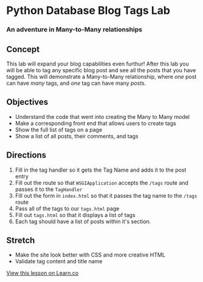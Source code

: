 # Python Database Blog Tags Lab

### An adventure in Many-to-Many relationships

## Concept

This lab will expand your blog capabilities even furthur!  After this lab you will be able to tag any specific blog post and see all the posts that you have tagged. This will demonstrate a Many-to-Many relationship, where *one* post can have *many* tags, and *one* tag can have many *posts*.

## Objectives

+ Understand the code that went into creating the Many to Many model
+ Make a corresponding front end that allows users to create tags
+ Show the full list of tags on a page
+ Show a list of all posts, their comments, and tags

## Directions

1. Fill in the tag handler so it gets the Tag Name and adds it to the post entry
2. Fill out the route so that `WSGIApplication` accepts the `/tags` route and passes it to the `TagHandler`
3. Fill out the form in `index.html` so that it passes the tag name to the `/tags` route
4. Pass all of the tags to our `tags.html` page
5. Fill out `tags.html` so that it displays a list of tags
6. Each tag should have a list of posts within it's section.


## Stretch

+ Make the site look better with CSS and more creative HTML
+ Validate tag content and title name

<a href='https://learn.co/lessons/cssi-9.3-database-tags-lab' data-visibility='hidden'>View this lesson on Learn.co</a>
